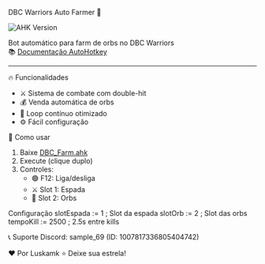 DBC Warriors Auto Farmer 🐉

![AHK Version](https://img.shields.io/badge/AutoHotkey-v1.1+-brightgreen)

Bot automático para farm de orbs no DBC Warriors  
📚 [Documentação AutoHotkey](https://www.autohotkey.com/)

---

🔥 Funcionalidades
- ⚔️ Sistema de combate com double-hit
- 💰 Venda automática de orbs
- 🔄 Loop contínuo otimizado
- ⚙️ Fácil configuração

🚀 Como usar
1. Baixe [DBC_Farm.ahk](DBC_Farm.ahk)
2. Execute (clique duplo)
3. Controles:
   - 🟢 F12: Liga/desliga
   - ⚔️ Slot 1: Espada
   - 💎 Slot 2: Orbs

 Configuração
slotEspada := 1    ; Slot da espada
slotOrb := 2       ; Slot das orbs
tempoKill := 2500  ; 2.5s entre kills

📞 Suporte
Discord: sample_69 (ID: 1007817336805404742)

❤️ Por Luskamk
⭐ Deixe sua estrela!

